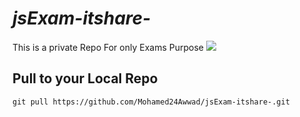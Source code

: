 _jsExam-itshare-_
=================
This is a private Repo For only Exams Purpose 
![](https://seeklogo.com/images/S/sourcecode-logo-ED40E0F358-seeklogo.com.png)



Pull to your Local Repo 
-----------------------
```
git pull https://github.com/Mohamed24Awwad/jsExam-itshare-.git 

```


